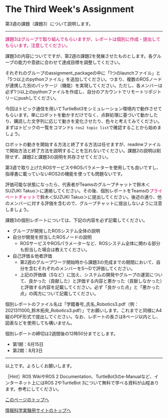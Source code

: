 # The Third Week's Assignment

第3週の課題（課題3）について説明します。

___

<span style="color: #CC0066;">課題3はグループで取り組んでもらいますが、レポートは個別に作成・提出してもらいます。注意してください。</span>

課題3の内容についてですが、第2週の課題2を発展させたものとします。各グループの能力や意欲に合わせて達成目標を調整してください。

それぞれのグループのassignment_packageの中に「1つのlaunchファイル」と「5つ以上のpythonファイル」を追加してください。つまり、複数のROSノードが連携した別のパッケージ（機能）を実現してください。ただし、各メンバーは必ず1つ以上のpythonファイルを作成し、自分のアカウントでリモートリポジトリーにpushしてください。

今回はトピック通信を用いてTurtleBot3をシミュレーション環境内で動作させてもらいます。単にロボットを動かすだけでなく、点群処理に基づいて動かしたり、購読した文字列に応じて動きを変化させたり、色々と考えてみてください。まずはトピックの一覧をコマンド`$ ros2 topic list`で確認することから始めましょう。

ロボットの動きを開始する方法と終了する方法は任せますが、readmeファイルで開始方法と終了方法を説明することを忘れないでください。課題2の説明は削除せず、課題2と課題3の説明を共存させてください。

第3週で取り上げたROSサービスやROSパラメーターを使用しても良いですし、指導書に載っていないROS2の機能を使っても問題ないです。

評価可能な状態になったら、代表者がTeamsのグループチャットで鈴木＜SUZUKI Takuo＞に連絡してください。その後、個別レポートをTeamsの<span style="color: #CC0066;">プライベートチャットで</span>鈴木＜SUZUKI Takuo＞に提出してください。後述の通り、他のメンバーに対する評価を含むので、グループチャットに提出しないように注意しましょう。

課題3の個別レポートについては、下記の内容を必ず記載してください。
- グループが開発したROSシステム全体の説明
- 自分が開発を担当したROSノードの説明
    - ROSサービスやROSパラメーターなど、ROSシステム全体に関わる部分も担当した場合は教えてください。
- 自己評価＆他者評価
    - 第2週のグループワーク開始時から課題3の完成までの期間において、自分を含むそれぞれのメンバーをS〜Dで評価してください。
    - 上記の評価値（Sなど）に加え、システムの開発やグループの運営について、良かった（貢献した）と評価する内容と悪かった（貢献しなかった）と評価する内容を記載してください。必ず「良かった点」と「悪かった点」の両方について記載してください。

個別レポートのファイル名は「学籍番号_氏名_Robotics3.pdf（例：2021311000_鈴木拓央_Robotics3.pdf）」でお願いします。これまでと同様にA4縦のPDF形式で提出してください。なお、レポートの長さは8ページ以内とし、図表などを使用しても構いません。

個別レポートの締切は2週間後の12時50分までとします。
- 第1期：6月15日
- 第2期：8月3日

___

以上です。よろしくお願いします。

［Hint］ROS WikiやROS 2 Documentation、TurtleBot3のe-Manualなど、インターネット上にはROS 2やTurtleBot 3について無料で学べる資料が山程あります。参考にしてください。

[このページのトップへ](#)

[情報科学実験用サイトのトップへ](https://stl-apu.github.io/laboratory_experiments/)